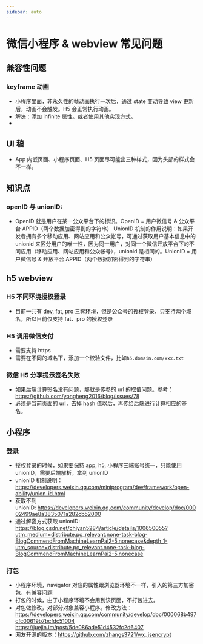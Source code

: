 ```yaml
---
sidebar: auto
---
```


# 微信小程序 & webview 常见问题

## 兼容性问题

### keyframe 动画

- 小程序里面，非永久性的帧动画执行一次后，通过 state 变动导致 view 更新后，动画不会触发。H5 会正常执行动画。
- 解决：添加 infinite 属性。或者使用其他实现方式。
-

## UI 稿

- App 内嵌页面、小程序页面、H5 页面尽可能出三种样式，因为头部的样式会不一样。

## 知识点

### openID 与 unionID: 

- OpenID 就是用户在某一公众平台下的标识。OpenID = 用户微信号 & 公众平台 APPID（两个数据加密得到的字符串）
  UnionID 机制的作用说明：如果开发者拥有多个移动应用、网站应用和公众帐号，可通过获取用户基本信息中的 unionid 来区分用户的唯一性，因为同一用户，对同一个微信开放平台下的不同应用（移动应用、网站应用和公众帐号），unionid 是相同的。UnionID = 用户微信号 & 开放平台 APPID（两个数据加密得到的字符串）

## h5 webview

### H5 不同环境授权登录

- 目前一共有 dev, fat, pro 三套环境，但是公众号的授权登录，只支持两个域名，所以目前仅支持 fat、pro 的授权登录

### H5 调用微信支付

- 需要支持 https
- 需要在不同的域名下，添加一个校验文件，比如`h5.domain.com/xxx.txt`

### 微信 H5 分享提示签名失败

- 如果后端计算签名没有问题，那就是传参的 url 的取值问题。参考：https://github.com/yongheng2016/blog/issues/78
- 必须是当前页面的 url，去掉 hash 值以后，再传给后端进行计算相应的签名。

## 小程序

### 登录

- 授权登录的时候，如果要保持 app, h5, 小程序三端账号统一，只能使用 unionID，需要后端解析，拿到 unionID
- unionID 机制说明：https://developers.weixin.qq.com/miniprogram/dev/framework/open-ability/union-id.html
- 获取不到 unionID: https://developers.weixin.qq.com/community/develop/doc/00002499ae8a3835071a282cb52000
- 通过解密方式获取 unionID: 
  https://blog.csdn.net/chiyan5284/article/details/100650055?utm_medium=distribute.pc_relevant.none-task-blog-BlogCommendFromMachineLearnPai2-5.nonecase&depth_1-utm_source=distribute.pc_relevant.none-task-blog-BlogCommendFromMachineLearnPai2-5.nonecase

### 打包

- 小程序环境，navigator 对应的属性跟浏览器环境不一样，引入的第三方加密包，有兼容问题
- 打包的时候，由于小程序环境不会用到该页面，不打包进去。
- 对包做修改，对部分对象兼容小程序。修改方法：
  https://developers.weixin.qq.com/community/develop/doc/000068b497cfc00619b7bcfdc51004
  https://juejin.im/post/5de086ade51d4532fc2d6407
- 网友开源的版本：https://github.com/zhangs3721/wx_jsencrypt
